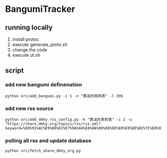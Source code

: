 # BangumiTracker

## running locally

1. install protoc
2. execute generate_proto.sh
3. change the code
4. execute ut.sh

## script

### add new bangumi definenation

```
python src/add_bangumi.py -i 1 -n "葬送的芙莉莲" -l CHS
```

### add new rss source

```
python src/add_dmhy_rss_config.py -k "葬送的芙莉莲" -i 1 -u "https://share.dmhy.org/topics/rss/rss.xml?keyword=%E8%91%AC%E9%80%81%E7%9A%84%E8%8A%99%E8%8E%89%E8%8E%B2%7C%E8%91%AC%E9%80%81%E3%81%AE%E3%83%95%E3%83%AA%E3%83%BC%E3%83%AC%E3%83%B3"
```

### polling all rss and update database

```
python src/fetch_share_dmhy_org.py 
```
